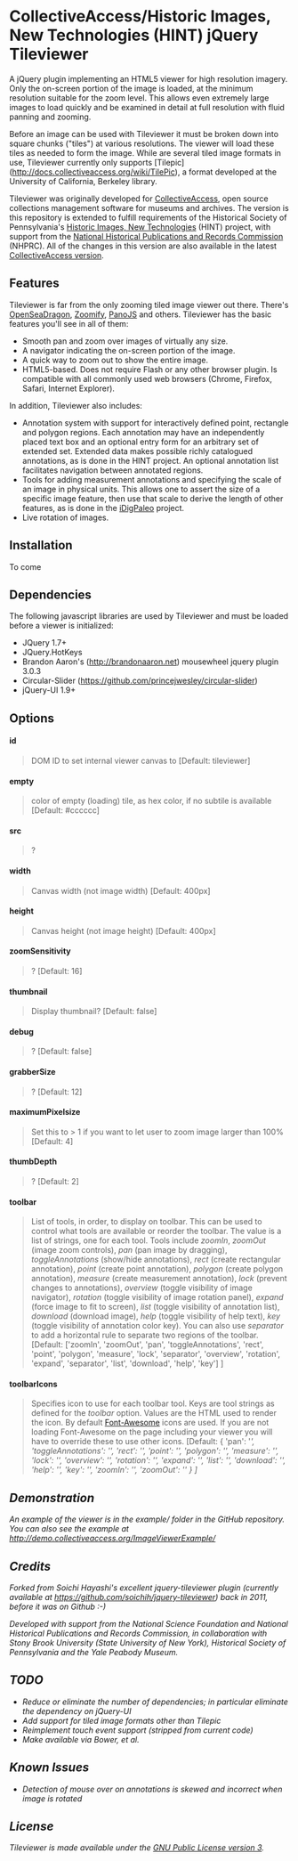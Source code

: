 CollectiveAccess/Historic Images, New Technologies (HINT) jQuery Tileviewer
===========================================================================

A jQuery plugin implementing an HTML5 viewer for high resolution imagery. Only the on-screen portion of the image is loaded, at the minimum resolution suitable for the zoom level. This allows even extremely large images to load quickly and be examined in detail at full resolution with fluid panning and zooming.

Before an image can be used with Tileviewer it must be broken down into square chunks ("tiles") at various resolutions. The viewer will load these tiles as needed to form the image. While are several tiled image formats in use, Tileviewer currently only supports [Tilepic] (http://docs.collectiveaccess.org/wiki/TilePic), a format developed at the University of California, Berkeley library.

Tileviewer was originally developed for [CollectiveAccess](http://www.collectiveaccess.org), open source collections management software for museums and archives. The version is this repository is extended to fulfill requirements of the Historical Society of Pennsylvania's [Historic Images, New Technologies](https://hsp.org/history-online/historic-images-new-technologies) (HINT) project, with support from the [National Historical Publications and Records Commission](http://www.archives.gov/nhprc/) (NHPRC). All of the changes in this version are also available in the latest [CollectiveAccess version](https://github.com/collectiveaccess/providence).

Features
--------
Tileviewer is far from the only zooming tiled image viewer out there. There's [OpenSeaDragon](https://openseadragon.github.io), [Zoomify](http://www.zoomify.com), [PanoJS](http://www.dimin.net/software/panojs/) and others. Tileviewer has the basic features you'll see in all of them:

*  Smooth pan and zoom over images of virtually any size.
*  A navigator indicating the on-screen portion of the image.
*  A quick way to zoom out to show the entire image.
*  HTML5-based. Does not require Flash or any other browser plugin. Is compatible with all commonly used web browsers (Chrome, Firefox, Safari, Internet Explorer).

In addition, Tileviewer also includes:

*  Annotation system with support for interactively defined point, rectangle and polygon regions. Each annotation may have an independently placed text box and an optional entry form for an arbitrary set of extended set. Extended data makes possible richly catalogued annotations, as is done in the HINT project. An optional annotation list facilitates navigation between annotated regions.
*  Tools for adding measurement annotations and specifying the scale of an image in physical units. This allows one to assert the size of a specific image feature, then use that scale to derive the length of other features, as is done in the [iDigPaleo](http://www.idigpaleo.org) project.
*  Live rotation of images. 

Installation
------------
To come

Dependencies
------------

The following javascript libraries are used by Tileviewer and must be loaded before a viewer is initialized:

*  JQuery 1.7+
*  JQuery.HotKeys
*  Brandon Aaron's (http://brandonaaron.net) mousewheel jquery plugin 3.0.3
*  Circular-Slider (https://github.com/princejwesley/circular-slider)
*  jQuery-UI 1.9+

Options
------- 

#### id
> DOM ID to set internal viewer canvas to [Default: tileviewer]

#### empty
> color of empty (loading) tile, as hex color, if no subtile is available [Default: #cccccc]

#### src
> ?

#### width
> Canvas width (not image width) [Default: 400px]

#### height
> Canvas height (not image height) [Default: 400px]

#### zoomSensitivity
>  ? [Default: 16]

#### thumbnail
>  Display thumbnail? [Default: false]

#### debug
>  ? [Default: false]

#### grabberSize
>  ? [Default: 12]

#### maximumPixelsize
>  Set this to > 1 if you want to let user to zoom image larger than 100% [Default: 4]

#### thumbDepth
>  ? [Default: 2]

#### toolbar
>  List of tools, in order, to display on toolbar. This can be used to control what tools are available or reorder the toolbar. The value is a list of strings, one for each tool. Tools include *zoomIn*, *zoomOut* (image zoom controls), *pan* (pan image by dragging), *toggleAnnotations* (show/hide annotations), *rect* (create rectangular annotation), *point* (create point annotation), *polygon* (create polygon annotation), *measure* (create measurement annotation), *lock* (prevent changes to annotations),  *overview* (toggle visibility of image navigator), *rotation* (toggle visibility of image rotation panel), *expand* (force image to fit to screen), *list* (toggle visibility of annotation list), *download* (download image), *help* (toggle visibility of help text), *key* (toggle visibility of annotation color key). You can also use *separator*  to add a horizontal rule to separate two regions of the toolbar. [Default: 
	['zoomIn', 'zoomOut', 'pan', 'toggleAnnotations', 'rect', 'point', 'polygon', 'measure', 'lock', 'separator',  'overview', 'rotation', 'expand', 'separator', 'list', 'download', 'help', 'key']
]

#### toolbarIcons
>  Specifies icon to use for each toolbar tool. Keys are tool strings as defined for the *toolbar* option. Values are the HTML used to render the icon. By default [Font-Awesome](https://fortawesome.github.io/Font-Awesome/) icons are used. If you are not loading Font-Awesome on the page including your viewer you will have to override these to use other icons.  [Default: 
	{
		'pan': '<i class="fa fa-arrows">',
		'toggleAnnotations': '<i class="fa fa-eye"></i>', 
		'rect': '<i class="fa fa-square-o"></i>', 
		'point': '<i class="fa fa-circle-thin"></i>', 
		'polygon': '<i class="fa fa-share-alt"></i>', 
		'measure': '<i class="fa fa-text-width"></i>', 
		'lock': '<i class="fa fa-lock"></i>', 
		'overview': '<i class="fa fa-picture-o"></i>', 
		'rotation': '<i class="fa fa-undo"></i>', 
		'expand': '<i class="fa fa-expand"></i>', 
		'list': '<i class="fa fa-bars"></i>', 
		'download': '<i class="fa fa-download"></i>', 
		'help': '<i class="fa fa-life-ring"></i>', 
		'key': '<i class="fa fa-key"></i>',
		'zoomIn': '<i class="fa fa-search-plus"></i>',
		'zoomOut': '<i class="fa fa-search-minus"></i>'
	}
]

Demonstration
-------------
An example of the viewer is in the *example/* folder in the GitHub repository. You can also see the example at http://demo.collectiveaccess.org/ImageViewerExample/

Credits
-------
Forked from Soichi Hayashi's excellent jquery-tileviewer plugin (currently available at https://github.com/soichih/jquery-tileviewer) back in 2011, before it was on Github :-)

Developed with support from the National Science Foundation and National Historical Publications and Records Commission, in collaboration with Stony Brook University (State University of New York), Historical Society of Pennsylvania and the Yale Peabody Museum.

TODO
----
*  Reduce or eliminate the number of dependencies; in particular eliminate the dependency on jQuery-UI
*  Add support for tiled image formats other than Tilepic
*  Reimplement touch event support (stripped from current code)
*  Make available via Bower, et al.

Known Issues
------------
*  Detection of mouse over on annotations is skewed and incorrect when image is rotated

License
-------
Tileviewer is made available under the [GNU Public License version 3](http://www.gnu.org/licenses/gpl-3.0.en.html).
